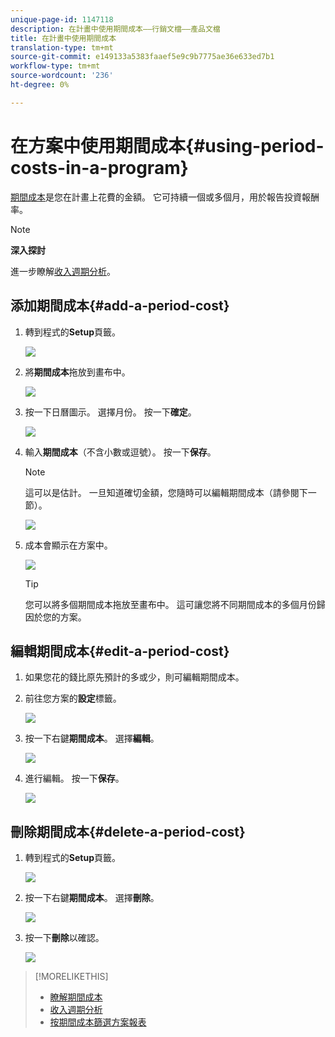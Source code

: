 ```yaml
---
unique-page-id: 1147118
description: 在計畫中使用期間成本——行銷文檔——產品文檔
title: 在計畫中使用期間成本
translation-type: tm+mt
source-git-commit: e149133a5383faaef5e9c9b7775ae36e633ed7b1
workflow-type: tm+mt
source-wordcount: '236'
ht-degree: 0%

---
```



# 在方案中使用期間成本{#using-period-costs-in-a-program}

[期間成本](understanding-period-costs.md)是您在計畫上花費的金額。 它可持續一個或多個月，用於報告投資報酬率。

>[!NOTE]
>
>**深入探討**
>
> 進一步瞭解[收入週期分析](http://docs.marketo.com/display/docs/revenue+cycle+analytics)。

## 添加期間成本{#add-a-period-cost}

1. 轉到程式的&#x200B;**Setup**&#x200B;頁籤。

   ![](assets/image2014-9-18-12-3a9-3a46.png)

1. 將&#x200B;**期間成本**&#x200B;拖放到畫布中。

   ![](assets/image2014-9-18-12-3a9-3a57.png)

1. 按一下日曆圖示。 選擇月份。 按一下&#x200B;**確定**。

   ![](assets/image2014-9-18-12-3a10-3a13.png)

1. 輸入&#x200B;**期間成本**（不含小數或逗號）。 按一下&#x200B;**保存**。

   >[!NOTE]
   >
   >這可以是估計。 一旦知道確切金額，您隨時可以編輯期間成本（請參閱下一節）。

   ![](assets/image2016-4-1-8-3a54-3a30.png)

1. 成本會顯示在方案中。

   ![](assets/image2016-4-1-8-3a56-3a49.png)

   >[!TIP]
   >
   >您可以將多個期間成本拖放至畫布中。 這可讓您將不同期間成本的多個月份歸因於您的方案。

## 編輯期間成本{#edit-a-period-cost}

1. 如果您花的錢比原先預計的多或少，則可編輯期間成本。
1. 前往您方案的**設定**標籤。

   ![](assets/image2014-9-18-14-3a3-3a6.png)

1. 按一下右鍵&#x200B;**期間成本**。 選擇&#x200B;**編輯**。

   ![](assets/image2014-9-18-14-3a3-3a23.png)

1. 進行編輯。 按一下&#x200B;**保存**。

   ![](assets/image2014-9-18-14-3a3-3a41.png)

## 刪除期間成本{#delete-a-period-cost}

1. 轉到程式的&#x200B;**Setup**&#x200B;頁籤。

   ![](assets/image2014-9-18-14-3a4-3a11.png)

1. 按一下右鍵&#x200B;**期間成本**。 選擇&#x200B;**刪除**。

   ![](assets/image2014-9-18-14-3a4-3a22.png)

1. 按一下**刪除**以確認。

   ![](assets/image2014-9-18-14-3a4-3a35.png)

>[!MORELIKETHIS]
>
>* [瞭解期間成本](understanding-period-costs.md)
>* [收入週期分析](http://docs.marketo.com/display/docs/revenue+cycle+analytics)
>* [按期間成本篩選方案報表](../../../../product-docs/core-marketo-concepts/programs/program-performance-report/filter-a-program-report-by-period-cost.md)

>



